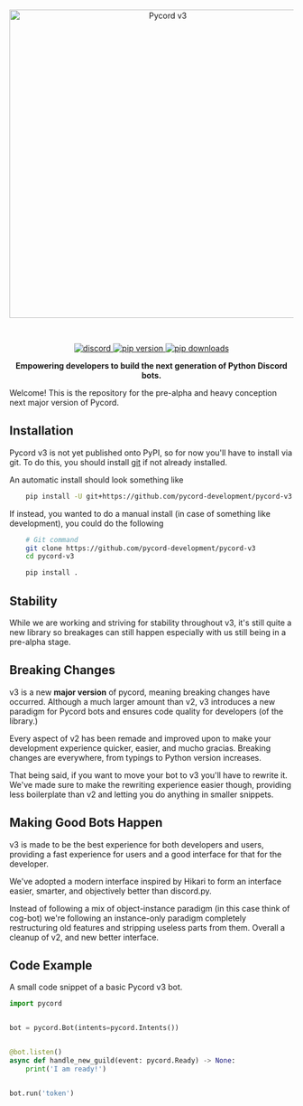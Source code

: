 <div align='center'>
    <br />
    <p>
        <a href="https://github.com/Pycord-Development/pycord-v3"><img src="https://raw.githubusercontent.com/Pycord-Development/pycord-v3/main/docs/assets/pycord-v3.png" width="546" alt="Pycord v3" /></a>
    </p>
    <br />
    <p>
        <a href="https://discord.gg/pycord"><img src="https://img.shields.io/discord/881207955029110855?color=5865F2&logo=discord&logoColor=white" alt="discord"> </a>
        <a href="https://pypi.org/project/py-cord"><img src="https://img.shields.io/pypi/v/py-cord?label=pip" alt="pip version"> </a>
        <a href="https://pypi.org/project/py-cord"><img src="https://static.pepy.tech/personalized-badge/py-cord?period=total&units=abbreviation&left_color=grey&right_color=green&left_text=downloads" alt="pip downloads"> </a>
    </p>
</div>

<p align='center'>
 <b>Empowering developers to build the next generation of Python Discord bots.</b>
</p>

Welcome! This is the repository for the pre-alpha and heavy conception next major
version of Pycord.

## Installation

Pycord v3 is not yet published onto PyPI, so for now you'll have to install via git. To
do this, you should install [git](https://git-scm.com) if not already installed.

An automatic install should look something like

```sh
    pip install -U git+https://github.com/pycord-development/pycord-v3
```

If instead, you wanted to do a manual install (in case of something like development),
you could do the following

```sh
    # Git command
    git clone https://github.com/pycord-development/pycord-v3
    cd pycord-v3

    pip install .
```

## Stability

While we are working and striving for stability throughout v3, it's still quite a new
library so breakages can still happen especially with us still being in a pre-alpha
stage.

## Breaking Changes

v3 is a new **major version** of pycord, meaning breaking changes have occurred.
Although a much larger amount than v2, v3 introduces a new paradigm for Pycord bots and
ensures code quality for developers (of the library.)

Every aspect of v2 has been remade and improved upon to make your development experience
quicker, easier, and mucho gracias. Breaking changes are everywhere, from typings to
Python version increases.

That being said, if you want to move your bot to v3 you'll have to rewrite it. We've
made sure to make the rewriting experience easier though, providing less boilerplate
than v2 and letting you do anything in smaller snippets.

## Making Good Bots Happen

v3 is made to be the best experience for both
developers and users, providing a fast
experience for users and a good interface for that for the developer.

We've adopted a modern interface inspired by
Hikari to form an interface easier, smarter, and objectively better than discord.py.

Instead of following a mix of object-instance paradigm (in this case think of cog-bot)
we're following an instance-only paradigm completely restructuring old features and stripping useless parts from them.
Overall a cleanup of v2, and new better interface.

## Code Example

A small code snippet of a basic Pycord v3 bot.

```py
import pycord


bot = pycord.Bot(intents=pycord.Intents())


@bot.listen()
async def handle_new_guild(event: pycord.Ready) -> None:
    print('I am ready!')


bot.run('token')
```
